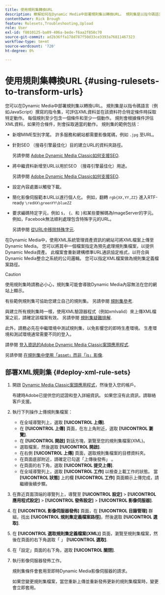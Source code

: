 ```yaml
---
title: 使用規則集轉換URL
description: 瞭解如何在Dynamic Media中部署規則集以轉換URL。 規則集是以指令碼語言（例如JavaScript）撰寫的指令集，可評估XML資料並在該資料符合特定條件時採取特定動作。
contentOwner: Rick Brough
feature: Rulesets,Troubleshooting,Upload
role: User
exl-id: f8010125-ba89-406a-bede-f6aa2f858c70
source-git-commit: ad2b36ffa178d787f50d33ce3393a76811467323
workflow-type: tm+mt
source-wordcount: '720'
ht-degree: 0%

---
```


# 使用規則集轉換URL {#using-rulesets-to-transform-urls}

您可以在Dynamic Media中部署規則集以轉換URL。 規則集是以指令碼語言（例如JavaScript）撰寫的指令集，可評估XML資料並在該資料符合特定條件時採取特定動作。 每個規則至少包含一個條件和至少一個動作。 規則會根據條件評估XML資料，如果符合條件，則會採取適當的動作。 規則集的範例包括：

* 新增MIME型別字尾。 許多服務和網站都需要影像尾碼，例如 `.jpg` 至URL。
* 針對SEO （搜尋引擎最佳化）目的建立URL的資料夾路徑。

  另請參閱 [Adobe Dynamic Media Classic如何支援SEO](/help/assets/dynamic-media/assets/s7_seo.pdf).

* 將中繼資料新增至URL以用於SEO （搜尋引擎最佳化）用途。

  另請參閱 [Adobe Dynamic Media Classic如何支援SEO](/help/assets/dynamic-media/assets/s7_seo.pdf).

* 設定內容處置以觸發下載。
* 簡化影像伺服範本URL以進行個人化。 例如，翻轉 `rgb{XX,YY,ZZ}` 進入RTF-ready `\redXX\greenYY\blueZZ`

* 要求編碼特定字元，例如 `$`， `{`、和 `}`和某些要解碼為ImageServer的字元。 例如，Facebook無法順利處理包含特殊字元的URL。

  另請參閱 [從URL中移除特殊字元](https://helpx.adobe.com/experience-manager/scene7/kb/base/scene7-rulesets/remove-special-characters-urls.html).

在Dynamic Media中，使用XML系統管理資產資訊的網站可將XML檔案上傳至Dynamic Media。 您可以將其中一個檔案指定為預先處理規則集檔案，以提供Dynamic Media資產。 此檔案會重新建構標準URL通訊協定格式，以符合與Dynamic Media整合之系統的公司邏輯。 您可以指定XML檔案做為規則集定義檔案路徑。

>[!CAUTION]
>
>使用規則集時請務必小心，規則集可能會導致Dynamic Media內容無法在您的網站上顯示。

有些範例規則集可協助您建立自己的規則集。
另請參閱 [規則集參考](https://experienceleague.adobe.com/docs/dynamic-media-developer-resources/image-serving-api/image-serving-api/rule-set-reference/c-rule-set-reference.html).

與建立所有規則集時一樣，使用XML驗證器程式（例如xmlvalid）來上傳XML檔案之前，請確定該檔案有效。
另請參閱 [規則集疑難排解](https://helpx.adobe.com/experience-manager/scene7/kb/base/scene7-rulesets/scene7-ruleset-troubleshooting.html).

此外，請務必先在中繼環境中測試規則集，以免影響您的即時生產環境。
生產環境和測試環境通常需要不同的登入。

請參閱 [登入資訊的Adobe Dynamic Media Classic案頭應用程式](https://experienceleague.adobe.com/docs/dynamic-media-classic/using/getting-started/signing-out.html#sign-in-dmc-app).

<!-- OBSOLETE CONTENT * **NA staging environment** login page: [https://s7sps1-staging.scene7.com/IpsWeb/](https://s7sps1-staging.scene7.com/IpsWeb/)
* **EMEA staging environment** login page: [https://s7sps3-staging.scene7.com/IpsWeb/](https://s7sps3-staging.scene7.com/IpsWeb/)
* **JAPAC staging environment** login page: [https://s7sps5-staging.scene7.com/IpsWeb/](https://s7sps5-staging.scene7.com/IpsWeb/) -->

另請參閱 [在規則集中使用「asset」而非「is」影像](https://helpx.adobe.com/experience-manager/scene7/kb/base/scene7-rulesets/ruleset-asset-instead-image.html).

## 部署XML規則集 {#deploy-xml-rule-sets}

1. 開啟 [Dynamic Media Classic案頭應用程式](https://experienceleague.adobe.com/docs/dynamic-media-classic/using/getting-started/signing-out.html#getting-started)，然後登入您的帳戶。

   布建時Adobe已提供您的認證和登入詳細資訊。 如果您沒有此資訊，請聯絡客戶支援。

1. 執行下列操作上傳規則集檔案：

   * 在全域導覽列上，選取 **[!UICONTROL 上傳]**.
   * 在 **[!UICONTROL 上傳]** 頁面，在左上角附近，選取 **[!UICONTROL 瀏覽]**.
   * 在 **[!UICONTROL 開啟]** 對話方塊，瀏覽至您的規則集檔案(XML)。
   * 選取檔案，然後選取 **[!UICONTROL 開啟]**.
   * 在右側 **[!UICONTROL 上傳]** 頁面，選取規則集檔案的目標資料夾。
   * 在頁面底部附近，請確定已勾選「上傳後發佈」 。
   * 在頁面的右下角，選取 **[!UICONTROL 提交上傳]**.
   * 在全域導覽列上，選取 **[!UICONTROL 工作]** 以檢查上載工作的狀態。 當 **[!UICONTROL 狀態]** 上的欄 **[!UICONTROL 工作]** 頁面顯示上傳完成，請繼續後續步驟。

1. 在靠近頁面頂端的導覽列上，導覽至 **[!UICONTROL 設定]** > **[!UICONTROL 應用程式設定]** > **[!UICONTROL 發佈設定]** > **[!UICONTROL 影像伺服器]**.
1. 在 **[!UICONTROL 影像伺服器發佈]** 頁面，在 **[!UICONTROL 目錄管理]** 群組，找出 **[!UICONTROL 規則集定義檔案路徑]**，然後選取 **[!UICONTROL 選取]**.
1. 在 **[!UICONTROL 選取規則集定義檔案(XML)]** 頁面，瀏覽至規則集檔案，然後在頁面的右下角選取「 」 **[!UICONTROL 選取]**.
1. 在「設定」頁面的右下角，選取 **[!UICONTROL 關閉]**.
1. 執行影像伺服器發佈工作。

   規則集條件會套用至即時Dynamic Media影像伺服器的請求。

   如果您變更規則集檔案，當您重新上傳並重新發佈更新的規則集檔案時，變更會立即套用。
